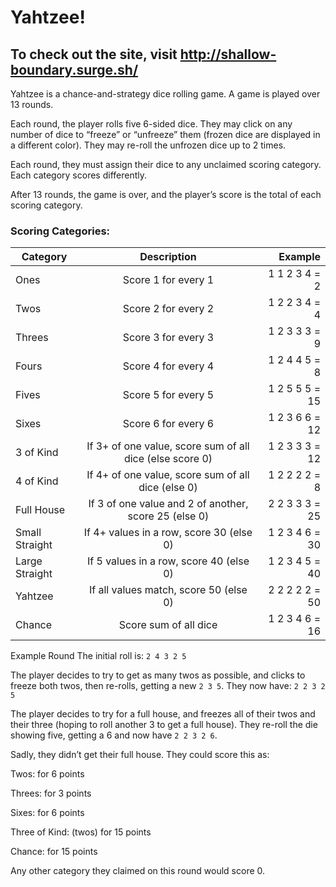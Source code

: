 # Yahtzee!

## To check out the site, visit http://shallow-boundary.surge.sh/

Yahtzee is a chance-and-strategy dice rolling game. A game is played over 13 rounds.

Each round, the player rolls five 6-sided dice. They may click on any number of dice to “freeze” or “unfreeze” them (frozen dice are displayed in a different color). They may re-roll the unfrozen dice up to 2 times.

Each round, they must assign their dice to any unclaimed scoring category. Each category scores differently.

After 13 rounds, the game is over, and the player’s score is the total of each scoring category.

### Scoring Categories:

| Category      | Description             | Example |
| ------------- |:-------------:          | -----:  |
| Ones          | Score 1 for every 1     | 1 1 2 3 4 = 2 |
| Twos          | Score 2 for every 2     | 1 2 2 3 4 = 4 |
| Threes        | Score 3 for every 3     | 1 2 3 3 3 = 9 |
| Fours         | Score 4 for every 4     | 1 2 4 4 5 = 8 |
| Fives         | Score 5 for every 5     | 1 2 5 5 5 = 15 |
| Sixes         | Score 6 for every 6     | 1 2 3 6 6 = 12 |
| 3 of Kind     | If 3+ of one value, score sum of all dice (else score 0)    | 1 2 3 3 3 = 12 |
| 4 of Kind     | If 4+ of one value, score sum of all dice (else 0)          | 1 2 2 2 2 = 8  |
| Full House    | If 3 of one value and 2 of another, score 25 (else 0)       | 2 2 3 3 3 = 25 |
| Small Straight  | If 4+ values in a row, score 30 (else 0)    | 1 2 3 4 6 = 30 |
| Large Straight  | If 5 values in a row, score 40 (else 0)     | 1 2 3 4 5 = 40 |
| Yahtzee         | If all values match, score 50 (else 0)      | 2 2 2 2 2 = 50 |
| Chance          | Score sum of all dice                       | 1 2 3 4 6 = 16 |  

Example Round
The initial roll is: `2 4 3 2 5`

The player decides to try to get as many twos as possible, and clicks to freeze both twos, then re-rolls, getting a new `2 3 5`. They now have: `2 2 3 2 5`

The player decides to try for a full house, and freezes all of their twos and their three (hoping to roll another 3 to get a full house). They re-roll the die showing five, getting a 6 and now have `2 2 3 2 6`.

Sadly, they didn’t get their full house. They could score this as:

Twos: 	for 6 points

Threes: for 3 points

Sixes: 	for 6 points

Three of Kind: (twos) for 15 points

Chance: for 15 points

Any other category they claimed on this round would score 0.
